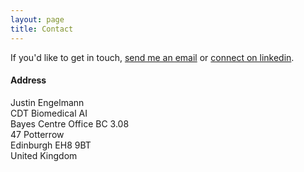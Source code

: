 ```yaml
---
layout: page
title: Contact
---
```


If you'd like to get in touch, [send me an email](mailto:justin.engelmann@ed.ac.uk) or [connect on linkedin]( www.linkedin.com/in/engelmann).

#### Address

Justin Engelmann  
CDT Biomedical AI  
Bayes Centre Office BC 3.08  
47 Potterrow  
Edinburgh EH8 9BT  
United Kingdom
